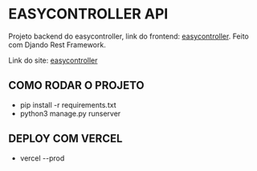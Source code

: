 # EASYCONTROLLER API

Projeto backend do easycontroller, link do frontend: [easycontroller](https://github.com/arielsam567/angular-estudo). Feito com Djando Rest Framework.

Link do site: [easycontroller](https://teste-285200.web.app/)

## COMO RODAR O PROJETO

- pip install -r requirements.txt
- python3 manage.py runserver

## DEPLOY COM VERCEL

- vercel --prod
